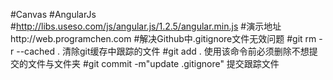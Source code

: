 #Canvas
#AngularJs
#http://libs.useso.com/js/angular.js/1.2.5/angular.min.js
#演示地址http://web.programchen.com
#解决Github中.gitignore文件无效问题
#git rm -r --cached .               清除git缓存中跟踪的文件
#git add .                          使用该命令前必须删除不想提交的文件与文件夹
#git commit -m"update .gitignore"   提交跟踪文件
#
#
